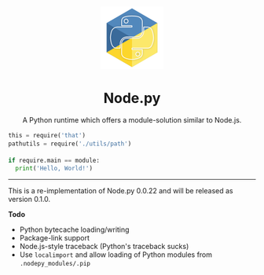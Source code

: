 <p align="center"><img src=".assets/nodepy-logo.png" height="128px"></p>
<h1 align="center">Node.py</h1>
<p align="center">A Python runtime which offers a module-solution similar to Node.js.</p>


```python
this = require('that')
pathutils = require('./utils/path')

if require.main == module:
  print('Hello, World!')
```

---

This is a re-implementation of Node.py 0.0.22 and will be released as
version 0.1.0.

__Todo__

* Python bytecache loading/writing
* Package-link support
* Node.js-style traceback (Python's traceback sucks)
* Use `localimport` and allow loading of Python modules from `.nodepy_modules/.pip`

